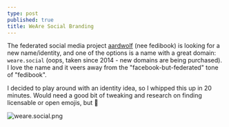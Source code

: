 ```yaml
---
type: post
published: true
title: WeAre Social Branding
---
```

The federated social media project [aardwolf](https://github.com/BanjoFox/aardwolf) (nee fedibook) is looking for a new name/identity, and one of the options is a name with a great domain: `weare.social` (oops, taken since 2014 - new domains are being purchased). I love the name and it veers away from the "facebook-but-federated" tone of "fedibook".

I decided to play around with an identity idea, so I whipped this up in 20 minutes. Would need a good bit of tweaking and research on finding licensable or open emojis, but :shrug:

![weare.social.png]({{site.baseurl}}/images/weare.social.png)
